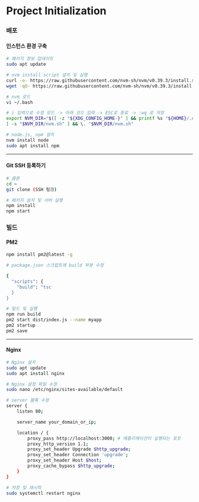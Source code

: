 # Project Initialization

### 배포

#### 인스턴스 환경 구축
```bash
# 패키지 정보 업데이트
sudo apt update
```

```bash
# nvm install script 설치 및 실행
curl -o- https://raw.githubusercontent.com/nvm-sh/nvm/v0.39.3/install.sh | bash
wget -qO- https://raw.githubusercontent.com/nvm-sh/nvm/v0.39.3/install.sh | bash
```

```bash
# nvm 로드
vi ~/.bash

# i 입력으로 수정 모드 -> 아래 코드 입력 -> ESC로 종료 -> :wq 로 저장
export NVM_DIR="$([ -z "${XDG_CONFIG_HOME-}" ] && printf %s "${HOME}/.nvm" || printf %s "${XDG_CONFIG_HOME}/nvm")"
[ -s "$NVM_DIR/nvm.sh" ] && \. "$NVM_DIR/nvm.sh"
```


```bash
# node.js, npm 설치
nvm install node
sudo apt install npm
```
<hr>

#### Git SSH 등록하기
```bash
# 클론
cd ~
git clone (SSH 링크)
```



```bash
# 패키지 설치 및 서버 실행
npm install
npm start
```

### 빌드

#### PM2

```bash
npm install pm2@latest -g
```

```bash
# package.json 스크립트에 build 부분 수정

{
  "scripts": {
    "build": "tsc
  }
}
```

```bash
# 빌드 및 실행
npm run build
pm2 start dist/index.js --name myapp
pm2 startup
pm2 save

```

<hr>

#### Nginx
```bash
# Nginx 설치
sudo apt update
sudo apt install nginx
```


```bash
# Nginx 설정 파일 수정
sudo nano /etc/nginx/sites-available/default

# server 블록 수정
server {
    listen 80;

    server_name your_domain_or_ip;

    location / {
        proxy_pass http://localhost:3000; # 애플리케이션이 실행되는 포트
        proxy_http_version 1.1;
        proxy_set_header Upgrade $http_upgrade;
        proxy_set_header Connection 'upgrade';
        proxy_set_header Host $host;
        proxy_cache_bypass $http_upgrade;
    }
}

# 저장 및 재시작
sudo systemctl restart nginx
```
